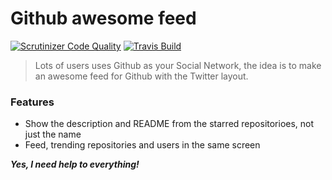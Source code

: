# Github awesome feed

[![Scrutinizer Code Quality](https://scrutinizer-ci.com/g/arojunior/awesome-feed/badges/quality-score.png?b=master)](https://scrutinizer-ci.com/g/arojunior/awesome-feed/?branch=master) [![Travis Build](https://travis-ci.org/arojunior/awesome-feed.svg?branch=master)](https://travis-ci.org/arojunior/awesome-feed) 

> Lots of users uses Github as your Social Network, the idea is to make an awesome feed for Github with the Twitter layout.

### Features
 - Show the description and README from the starred repositorioes, not just the name
 - Feed, trending repositories and users in the same screen

***Yes, I need help to everything!***
